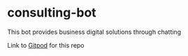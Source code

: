 # consulting-bot
This bot provides business digital solutions through chatting

Link to [Gitpod](https://fuchsia-guineafowl-cjiolvvi.ws-eu16.gitpod.io/) for this repo